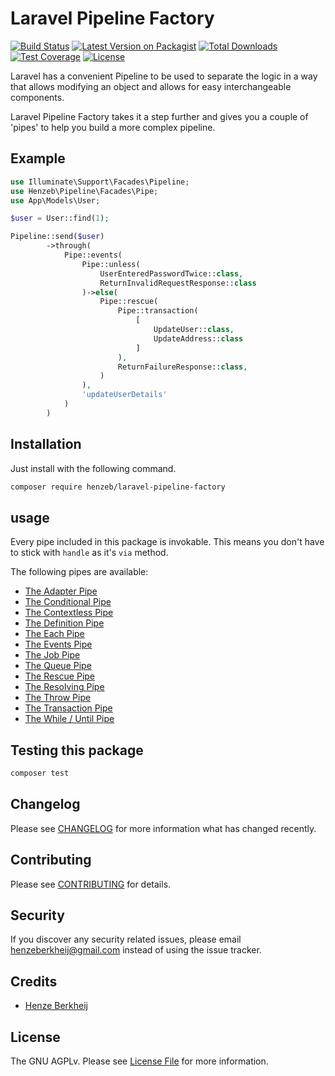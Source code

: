 # Laravel Pipeline Factory

[![Build Status](https://github.com/henzeb/laravel-pipeline-factory/workflows/tests/badge.svg)](https://github.com/henzeb/laravel-pipeline-factory/actions)
[![Latest Version on Packagist](https://img.shields.io/packagist/v/henzeb/laravel-pipeline-factory.svg?style=flat-square)](https://packagist.org/packages/henzeb/laravel-pipeline-factory)
[![Total Downloads](https://img.shields.io/packagist/dt/henzeb/laravel-pipeline-factory.svg?style=flat-square)](https://packagist.org/packages/henzeb/laravel-pipeline-factory)
[![Test Coverage](https://api.codeclimate.com/v1/badges/72131e070e5ed1aa4b6a/test_coverage)](https://codeclimate.com/github/henzeb/laravel-pipeline-factory/test_coverage)
[![License](https://img.shields.io/packagist/l/henzeb/laravel-pipeline-factory)](https://packagist.org/packages/henzeb/laravel-pipeline-factory)

Laravel has a convenient Pipeline to be used to separate the logic in
a way that allows modifying an object and allows for easy interchangeable
components.

Laravel Pipeline Factory takes it a step further and gives you a couple
of 'pipes' to help you build a more complex pipeline.

## Example

````php
use Illuminate\Support\Facades\Pipeline;
use Henzeb\Pipeline\Facades\Pipe;
use App\Models\User;

$user = User::find(1);

Pipeline::send($user)
        ->through(
            Pipe::events(
                Pipe::unless(
                    UserEnteredPasswordTwice::class,
                    ReturnInvalidRequestResponse::class
                )->else(
                    Pipe::rescue(
                        Pipe::transaction(
                            [
                                UpdateUser::class,
                                UpdateAddress::class
                            ]
                        ),
                        ReturnFailureResponse::class,
                    )
                ),
                'updateUserDetails'
            )
        )
````

## Installation

Just install with the following command.

```bash
composer require henzeb/laravel-pipeline-factory
```

## usage

Every pipe included in this package is invokable. This means you
don't have to stick with `handle` as it's `via` method.

The following pipes are available:

- [The Adapter Pipe](docs/adapter.md)
- [The Conditional Pipe](docs/conditional.md)
- [The Contextless Pipe](docs/contextless.md)
- [The Definition Pipe](docs/definition.md)
- [The Each Pipe](docs/each.md)
- [The Events Pipe](docs/events.md)
- [The Job Pipe](docs/job.md)
- [The Queue Pipe](docs/queue.md)
- [The Rescue Pipe](docs/rescue.md)
- [The Resolving Pipe](docs/resolving.md)
- [The Throw Pipe](docs/throw.md)
- [The Transaction Pipe](docs/transaction.md)
- [The While / Until Pipe](docs/while.md)

## Testing this package

```bash
composer test
```

## Changelog

Please see [CHANGELOG](CHANGELOG.md) for more information what has changed
recently.

## Contributing

Please see [CONTRIBUTING](CONTRIBUTING.md) for details.

## Security

If you discover any security related issues, please email
henzeberkheij@gmail.com instead of using the issue tracker.

## Credits

- [Henze Berkheij](https://github.com/henzeb)

## License

The GNU AGPLv. Please see [License File](LICENSE.md) for more information.
